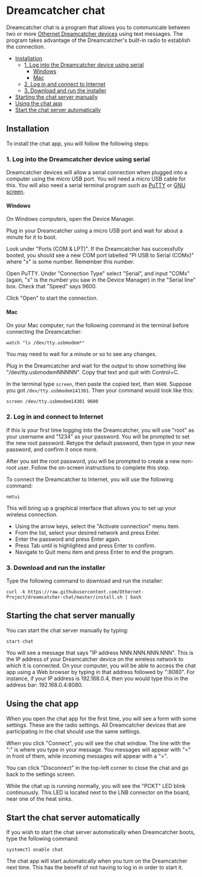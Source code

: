 # Dreamcatcher chat

Dreamcatcher chat is a program that allows you to communicate between two or
more [Othernet Dreamcatcher
devices](https://othernet.is/products/dreamcatcher-v3-05) using text messages.
The program takes advantage of the Dreamcatcher's built-in radio to establish
the connection.

<!-- vim-markdown-toc GFM -->

* [Installation](#installation)
  * [1. Log into the Dreamcatcher device using serial](#1-log-into-the-dreamcatcher-device-using-serial)
    * [Windows](#windows)
    * [Mac](#mac)
  * [2. Log in and connect to Internet](#2-log-in-and-connect-to-internet)
  * [3. Download and run the installer](#3-download-and-run-the-installer)
* [Starting the chat server manually](#starting-the-chat-server-manually)
* [Using the chat app](#using-the-chat-app)
* [Start the chat server automatically](#start-the-chat-server-automatically)

<!-- vim-markdown-toc -->

## Installation

To install the chat app, you will follow the following steps:

### 1. Log into the Dreamcatcher device using serial

Dreamcatcher devices will allow a serial connection when plugged into a
computer using the micro USB port. You will need a micro USB cable for this. 
You will also need a serial terminal program such as [PuTTY](https://putty.org)
or [GNU screen](https://www.gnu.org/software/screen/).

#### Windows

On Windows computers, open the Device Manager. 

Plug in your Dreamcatcher using a micro USB port and wait for about a minute
for it to boot.

Look under "Ports (COM & LPT)". If the Dreamcatcher has successfully booted,
you should see a new COM port labelled "PI USB to Serial (COMx)" where "x" is
some number. Remember this number.

Open PuTTY. Under "Connection Type" select "Serial", and input "COMx" (again,
"x" is the number you saw in the Device Manager) in the "Serial line" box.
Check that "Speed" says 9600.

Click "Open" to start the connection.

#### Mac

On your Mac computer, run the following command in the terminal before
connecting the Dreamcatcher:

```
watch "ls /dev/tty.usbmodem*"
```

You may need to wait for a minute or so to see any changes.

Plug in the Dreamcatcher and wait for the output to show something like
"/dev/tty.usbmodemNNNNN". Copy that text and quit with Control+C.

In the terminal type `screen`, then paste the copied text, then `9600`. 
Suppose you got `/dev/tty.usbmodem141301`. Then your command would look like
this:

```
screen /dev/tty.usbmodem14301 9600
```

### 2. Log in and connect to Internet

If this is your first time logging into the Dreamcatcher, you will use "root"
as your username and "1234" as your password. You will be prompted to set the
new root password. Retype the default password, then type in your new password,
and confirm it once more.

After you set the root password, you will be prompted to create a new non-root
user. Follow the on-screen instructions to complete this step.

To connect the Dreamcatcher to Internet, you will use the following command:

```
nmtui
```

This will bring up a graphical interface that allows you to set up your
wireless connection. 

- Using the arrow keys, select the "Activate connection" menu item. 
- From the list, select your desired network and press Enter. 
- Enter the password and press Enter again. 
- Press Tab until <Back> is highlighted and press Enter to confirm.
- Navigate to Quit menu item and press Enter to end the program.

### 3. Download and run the installer

Type the following command to download and run the installer:

```
curl -k https://raw.githubusercontent.com/Othernet-Project/dreamcatcher-chat/master/install.sh | bash
```

## Starting the chat server manually

You can start the chat server manually by typing:

```
start-chat
```

You will see a message that says "IP address NNN.NNN.NNN.NNN". This is the IP
address of your Dreamcatcher device on the wireless network to which it is
connected. On your computer, you will be able to access the chat app using a
Web browser by typing in that address followed by ":8080". For instance, if
your IP address is 192.168.0.4, then you would type this in the address bar:
192.168.0.4:8080.

## Using the chat app

When you open the chat app for the first time, you will see a form with some
settings. These are the radio settings. All Dreamcatcher devices that are
participating in the chat should use the same settings.

When you click "Connect", you will see the chat window. The line with the ":"
is where you type in your message. You messages will appear with "<" in front
of them, while incoming messages will appear with a ">".

You can click "Disconnect" in the top-left corner to close the chat and go back
to the settings screen.

While the chat up is running normally, you will see the "PCKT" LED blink
continuously. This LED is located next to the LNB connector on the board, near
one of the heat sinks.

## Start the chat server automatically

If you wish to start the chat server automatically when Dreamcatcher boots,
type the following command:

```
systemctl enable chat
```

The chat app will start automatically when you turn on the Dreamcatcher next
time. This has the benefit of not having to log in in order to start it.

